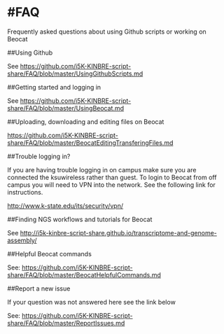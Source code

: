 #FAQ
===

Frequently asked questions about using Github scripts or working on Beocat

##Using Github

See https://github.com/i5K-KINBRE-script-share/FAQ/blob/master/UsingGithubScripts.md

##Getting started and logging in

See https://github.com/i5K-KINBRE-script-share/FAQ/blob/master/UsingBeocat.md

##Uploading, downloading and editing files on Beocat

https://github.com/i5K-KINBRE-script-share/FAQ/blob/master/BeocatEditingTransferingFiles.md

##Trouble logging in?

If you are having trouble logging in on campus make sure you are connected the ksuwireless rather than guest. To login to Beocat from off campus you will need to VPN into the network. See the following link for instructions.

http://www.k-state.edu/its/security/vpn/


##Finding NGS workflows and tutorials for Beocat

See http://i5k-kinbre-script-share.github.io/transcriptome-and-genome-assembly/

##Helpful Beocat commands

See: https://github.com/i5K-KINBRE-script-share/FAQ/blob/master/BeocatHelpfulCommands.md

##Report a new issue

If your question was not answered here see the link below

See: https://github.com/i5K-KINBRE-script-share/FAQ/blob/master/ReportIssues.md


